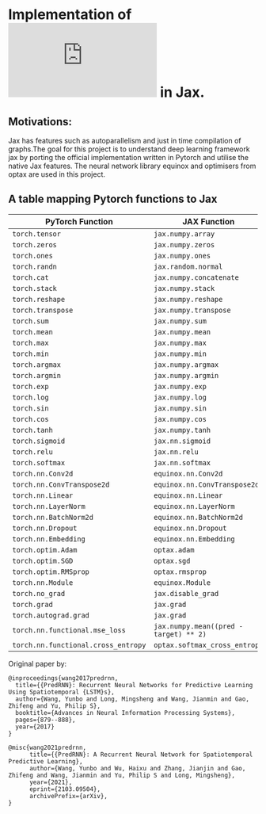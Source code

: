 # Implementation of ![predRNN v2](https://github.com/thuml/predrnn-pytorch/blob/master/core/layers/SpatioTemporalLSTMCell_v2_action.py) in Jax. 

## Motivations:

Jax has features such as autoparallelism and just in time compilation of graphs.The goal for this project is to understand deep learning framework jax by porting the official implementation written in Pytorch and utilise the native Jax features. The neural network library equinox and optimisers from optax are used in this project.

## A table mapping Pytorch functions to Jax 

| PyTorch Function                    | JAX Function                                     |
|-------------------------------------|--------------------------------------------------|
| `torch.tensor`                      | `jax.numpy.array`                                |
| `torch.zeros`                       | `jax.numpy.zeros`                                |
| `torch.ones`                        | `jax.numpy.ones`                                 |
| `torch.randn`                       | `jax.random.normal`                              |
| `torch.cat`                         | `jax.numpy.concatenate`                          |
| `torch.stack`                       | `jax.numpy.stack`                                |
| `torch.reshape`                     | `jax.numpy.reshape`                              |
| `torch.transpose`                   | `jax.numpy.transpose`                            |
| `torch.sum`                         | `jax.numpy.sum`                                  |
| `torch.mean`                        | `jax.numpy.mean`                                 |
| `torch.max`                         | `jax.numpy.max`                                  |
| `torch.min`                         | `jax.numpy.min`                                  |
| `torch.argmax`                      | `jax.numpy.argmax`                               |
| `torch.argmin`                      | `jax.numpy.argmin`                               |
| `torch.exp`                         | `jax.numpy.exp`                                  |
| `torch.log`                         | `jax.numpy.log`                                  |
| `torch.sin`                         | `jax.numpy.sin`                                  |
| `torch.cos`                         | `jax.numpy.cos`                                  |
| `torch.tanh`                        | `jax.numpy.tanh`                                 |
| `torch.sigmoid`                     | `jax.nn.sigmoid`                                 |
| `torch.relu`                        | `jax.nn.relu`                                    |
| `torch.softmax`                     | `jax.nn.softmax`                                 |
| `torch.nn.Conv2d`                   | `equinox.nn.Conv2d`                              |
| `torch.nn.ConvTranspose2d`          | `equinox.nn.ConvTranspose2d`                     |
| `torch.nn.Linear`                   | `equinox.nn.Linear`                              |
| `torch.nn.LayerNorm`                | `equinox.nn.LayerNorm`                           |
| `torch.nn.BatchNorm2d`              | `equinox.nn.BatchNorm2d`                         |
| `torch.nn.Dropout`                  | `equinox.nn.Dropout`                             |
| `torch.nn.Embedding`                | `equinox.nn.Embedding`                           |
| `torch.optim.Adam`                  | `optax.adam`                                     |
| `torch.optim.SGD`                   | `optax.sgd`                                      |
| `torch.optim.RMSprop`               | `optax.rmsprop`                                  |
| `torch.nn.Module`                   | `equinox.Module`                                 |
| `torch.no_grad`                     | `jax.disable_grad`                               |
| `torch.grad`                        | `jax.grad`                                       |
| `torch.autograd.grad`               | `jax.grad`                                       |
| `torch.nn.functional.mse_loss`      | `jax.numpy.mean((pred - target) ** 2)`           |
| `torch.nn.functional.cross_entropy` | `optax.softmax_cross_entropy`                    |


Original paper by: 
```
@inproceedings{wang2017predrnn,
  title={{PredRNN}: Recurrent Neural Networks for Predictive Learning Using Spatiotemporal {LSTM}s},
  author={Wang, Yunbo and Long, Mingsheng and Wang, Jianmin and Gao, Zhifeng and Yu, Philip S},
  booktitle={Advances in Neural Information Processing Systems},
  pages={879--888},
  year={2017}
}

@misc{wang2021predrnn,
      title={{PredRNN}: A Recurrent Neural Network for Spatiotemporal Predictive Learning}, 
      author={Wang, Yunbo and Wu, Haixu and Zhang, Jianjin and Gao, Zhifeng and Wang, Jianmin and Yu, Philip S and Long, Mingsheng},
      year={2021},
      eprint={2103.09504},
      archivePrefix={arXiv},
}
```
